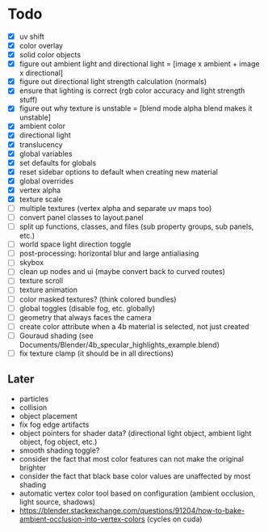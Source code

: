 Todo
====

- [x] uv shift
- [x] color overlay
- [x] solid color objects
- [x] figure out ambient light and directional light = [image x ambient + image x directional]
- [x] figure out directional light strength calculation (normals)
- [x] ensure that lighting is correct (rgb color accuracy and light strength stuff)
- [x] figure out why texture is unstable = [blend mode alpha blend makes it unstable]
- [x] ambient color
- [x] directional light
- [x] translucency
- [x] global variables
- [x] set defaults for globals
- [x] reset sidebar options to default when creating new material
- [x] global overrides
- [x] vertex alpha
- [x] texture scale
- [ ] multiple textures (vertex alpha and separate uv maps too)
- [ ] convert panel classes to layout.panel
- [ ] split up functions, classes, and files (sub property groups, sub panels, etc.)
- [ ] world space light direction toggle
- [ ] post-processing: horizontal blur and large antialiasing
- [ ] skybox
- [ ] clean up nodes and ui (maybe convert back to curved routes)
- [ ] texture scroll
- [ ] texture animation
- [ ] color masked textures? (think colored bundles)
- [ ] global toggles (disable fog, etc. globally)
- [ ] geometry that always faces the camera
- [ ] create color attribute when a 4b material is selected, not just created
- [ ] Gouraud shading (see Documents/Blender/4b_specular_highlights_example.blend)
- [ ] fix texture clamp (it should be in all directions)

Later
-----

- particles
- collision
- object placement
- fix fog edge artifacts
- object pointers for shader data? (directional light object, ambient light object, fog object, etc.)
- smooth shading toggle?
- consider the fact that most color features can not make the original brighter
- consider the fact that black base color values are unaffected by most shading
- automatic vertex color tool based on configuration (ambient occlusion, light source, shadows)
- https://blender.stackexchange.com/questions/91204/how-to-bake-ambient-occlusion-into-vertex-colors (cycles on cuda)
